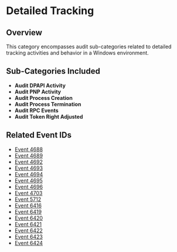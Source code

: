 # Detailed Tracking

## Overview
This category encompasses audit sub-categories related to detailed tracking activities and behavior in a Windows environment.

## Sub-Categories Included
- **Audit DPAPI Activity**
- **Audit PNP Activity**
- **Audit Process Creation**
- **Audit Process Termination**
- **Audit RPC Events**
- **Audit Token Right Adjusted**

## Related Event IDs
- [Event 4688](/EventID_Lookup?event_id=4688&provider=Microsoft-Security-Auditing)
- [Event 4689](/EventID_Lookup?event_id=4689&provider=Microsoft-Security-Auditing)
- [Event 4692](/EventID_Lookup?event_id=4692&provider=Microsoft-Security-Auditing)
- [Event 4693](/EventID_Lookup?event_id=4693&provider=Microsoft-Security-Auditing)
- [Event 4694](/EventID_Lookup?event_id=4694&provider=Microsoft-Security-Auditing)
- [Event 4695](/EventID_Lookup?event_id=4695&provider=Microsoft-Security-Auditing)
- [Event 4696](/EventID_Lookup?event_id=4696&provider=Microsoft-Security-Auditing)
- [Event 4703](/EventID_Lookup?event_id=4703&provider=Microsoft-Security-Auditing)
- [Event 5712](/EventID_Lookup?event_id=5712&provider=Microsoft-Security-Auditing)
- [Event 6416](/EventID_Lookup?event_id=6416&provider=Microsoft-Security-Auditing)
- [Event 6419](/EventID_Lookup?event_id=6419&provider=Microsoft-Security-Auditing)
- [Event 6420](/EventID_Lookup?event_id=6420&provider=Microsoft-Security-Auditing)
- [Event 6421](/EventID_Lookup?event_id=6421&provider=Microsoft-Security-Auditing)
- [Event 6422](/EventID_Lookup?event_id=6422&provider=Microsoft-Security-Auditing)
- [Event 6423](/EventID_Lookup?event_id=6423&provider=Microsoft-Security-Auditing)
- [Event 6424](/EventID_Lookup?event_id=6424&provider=Microsoft-Security-Auditing)

